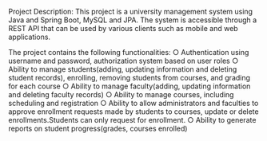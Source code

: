 Project Description: This project is a university management system using Java and Spring Boot, MySQL and JPA.
The system is accessible through a REST API that can be used by various clients such as mobile and web applications.

The project contains the following functionalities:
○	Authentication using username and password, authorization system based on user roles
○	Ability to manage students(adding, updating information and deleting student records), enrolling, removing students from courses, and grading for each course
○	Ability to manage faculty(adding, updating information and deleting faculty records)
○	Ability to manage courses, including scheduling and registration
○	Ability to allow administrators and faculties to approve enrollment requests made by students to courses, update or delete enrollments.Students can only request for enrollment.
○	Ability to generate reports on student progress(grades, courses enrolled)
